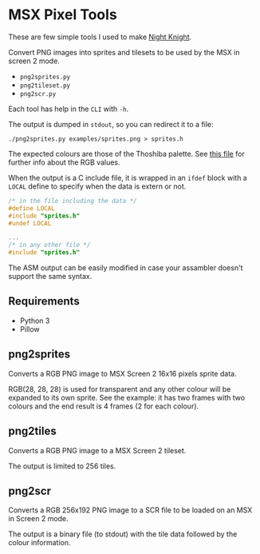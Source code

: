 # MSX Pixel Tools

These are few simple tools I used to make [Night Knight](https://www.usebox.net/jjm/night-knight/).

Convert PNG images into sprites and tilesets to be used by the MSX in screen 2 mode.

* `png2sprites.py`
* `png2tileset.py`
* `png2scr.py`

Each tool has help in the `CLI` with `-h`.

The output is dumped in `stdout`, so you can redirect it to a file:
```
./png2sprites.py examples/sprites.png > sprites.h
```

The expected colours are those of the Thoshiba palette. See
[this file](https://github.com/reidrac/8-bit-gimp-palettes/blob/master/MSX.gpl) for
further info about the RGB values.

When the output is a C include file, it is wrapped in an `ifdef` block with a
`LOCAL` define to specify when the data is extern or not.

```C
/* in the file including the data */
#define LOCAL
#include "sprites.h"
#undef LOCAL

...
/* in any other file */
#include "sprites.h"
```

The ASM output can be easily modified in case your assambler doesn't support the
same syntax.

## Requirements

* Python 3
* Pillow

## png2sprites

Converts a RGB PNG image to MSX Screen 2 16x16 pixels sprite data.

RGB(28, 28, 28) is used for transparent and any other colour will be expanded
to its own sprite. See the example: it has two frames with two colours and the
end result is 4 frames (2 for each colour).

## png2tiles

Converts a RGB PNG image to a MSX Screen 2 tileset.

The output is limited to 256 tiles.

## png2scr

Converts a RGB 256x192 PNG image to a SCR file to be loaded on an MSX in Screen
2 mode.

The output is a binary file (to stdout) with the tile data followed by the
colour information.

